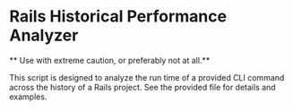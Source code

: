 # Rails Historical Performance Analyzer

** Use with extreme caution, or preferably not at all.**

This script is designed to analyze the run time of a provided CLI command across the history of a Rails project. See the provided file for details and examples.

